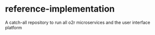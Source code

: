 # reference-implementation
A catch-all repository to run all o2r microservices and the user interface platform

